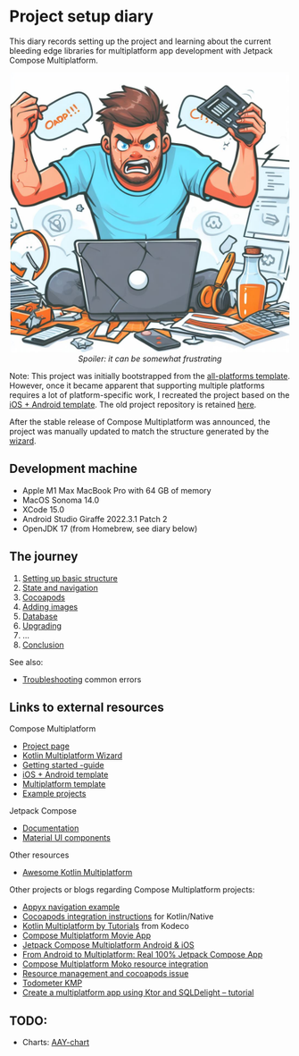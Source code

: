 # Project setup diary

This diary records setting up the project and learning about the
current bleeding edge libraries for multiplatform app development
with Jetpack Compose Multiplatform.

<p align="center" width="100%">
<img src="./frustration.jpeg" alt="Somewhat frustrating" width="500" /><br/>
<i>Spoiler: it can be somewhat frustrating</i>
</p>

Note: This project was initially bootstrapped from the
[all-platforms template](https://github.com/JetBrains/compose-multiplatform-template).
However, once it became apparent that supporting multiple platforms
requires a lot of platform-specific work, I recreated the project based on the
[iOS + Android template](https://github.com/JetBrains/compose-multiplatform-ios-android-template#readme).
The old project repository is retained
[here](https://github.com/thaapasa/beerclock-multiplatform).

After the stable release of Compose Multiplatform was announced, the
project was manually updated to match the structure generated by
the [wizard](https://kmp.jetbrains.com/).

## Development machine

- Apple M1 Max MacBook Pro with 64 GB of memory
- MacOS Sonoma 14.0
- XCode 15.0
- Android Studio Giraffe 2022.3.1 Patch 2
- OpenJDK 17 (from Homebrew, see diary below)

## The journey

1. [Setting up basic structure](./Setup.md)
1. [State and navigation](./State%20and%20navigation.md)
1. [Cocoapods](./Cocoapods.md)
1. [Adding images](./Images.md)
1. [Database](./Database.md)
1. [Upgrading](./Upgrading.md)
1. ...
1. [Conclusion](./Conclusion.md)

See also:

- [Troubleshooting](./Troubleshooting.md) common errors

## Links to external resources

Compose Multiplatform

- [Project page](https://www.jetbrains.com/lp/compose-multiplatform/)
- [Kotlin Multiplatform Wizard](https://kmp.jetbrains.com/)
- [Getting started -guide](https://github.com/JetBrains/compose-multiplatform/#readme)
- [iOS + Android template](https://github.com/JetBrains/compose-multiplatform-ios-android-template#readme)
- [Multiplatform template](https://github.com/JetBrains/compose-multiplatform-template)
- [Example projects](https://github.com/JetBrains/compose-multiplatform/tree/master/examples)

Jetpack Compose

- [Documentation](https://developer.android.com/jetpack/compose)
- [Material UI components](https://developer.android.com/jetpack/compose/components)

Other resources

- [Awesome Kotlin Multiplatform](https://github.com/terrakok/kmp-awesome#-compose-ui)

Other projects or blogs regarding Compose Multiplatform projects:

- [Appyx navigation example](https://github.com/bumble-tech/appyx/tree/2.x/demos/appyx-navigation)
- [Cocoapods integration instructions](https://kotlinlang.org/docs/native-cocoapods.html)
  for Kotlin/Native
- [Kotlin Multiplatform by Tutorials](https://www.kodeco.com/books/kotlin-multiplatform-by-tutorials/v1.0/chapters/2-getting-started)
  from Kodeco
- [Compose Multiplatform Movie App](https://piashcse.medium.com/compose-multiplatform-movie-app-4752cd445e95)
- [Jetpack Compose Multiplatform Android & iOS](https://proandroiddev.com/jetpack-compose-multiplatform-android-ios-4a87ba417caa)
- [From Android to Multiplatform: Real 100% Jetpack Compose App](https://markonovakovic.medium.com/from-android-to-multiplatform-real-100-jetpack-compose-app-part-1-resources-a5db60f1ed73)
- [Compose Multiplatform Moko resource integration](https://medium.com/@boobalaninfo/article-1-compose-multiplatform-moko-resource-integration-dbccbf19aab7)
- [Resource management and cocoapods issue](https://github.com/JetBrains/compose-multiplatform/issues/3553)
- [Todometer KMP](https://github.com/serbelga/Todometer-KMP)
- [Create a multiplatform app using Ktor and SQLDelight – tutorial](https://kotlinlang.org/docs/multiplatform-mobile-ktor-sqldelight.html)

## TODO:

- Charts: [AAY-chart](https://github.com/TheChance101/AAY-chart)
